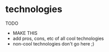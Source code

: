 # technologies

TODO
- MAKE THIS
- add pros, cons, etc of all cool technologies
- non-cool technologies don't go here ;)
